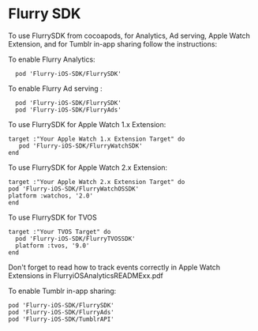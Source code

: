 Flurry SDK
==========


To use FlurrySDK from cocoapods, for Analytics, Ad serving,  Apple Watch Extension, and for Tumblr in-app sharing follow the instructions:


To enable Flurry Analytics:

```
  pod 'Flurry-iOS-SDK/FlurrySDK'
```


To enable Flurry Ad serving  : 

```
  pod 'Flurry-iOS-SDK/FlurrySDK'
  pod 'Flurry-iOS-SDK/FlurryAds'
```


To use FlurrySDK for Apple Watch 1.x Extension:    
```
target :"Your Apple Watch 1.x Extension Target" do 
   pod 'Flurry-iOS-SDK/FlurryWatchSDK'
end   
```


To use FlurrySDK for Apple Watch 2.x Extension:    
```
target :"Your Apple Watch 2.x Extension Target" do 
pod 'Flurry-iOS-SDK/FlurryWatchOSSDK'
platform :watchos, '2.0'
end   
```

To use FlurrySDK for TVOS
```
target :"Your TVOS Target" do 
  pod 'Flurry-iOS-SDK/FlurryTVOSSDK'
  platform :tvos, '9.0'
end   
```

Don't forget to read how to track events correctly in Apple Watch Extensions  in FlurryiOSAnalyticsREADMExx.pdf  


To enable Tumblr in-app sharing: 
```
pod 'Flurry-iOS-SDK/FlurrySDK'
pod 'Flurry-iOS-SDK/FlurryAds'
pod 'Flurry-iOS-SDK/TumblrAPI'
```
